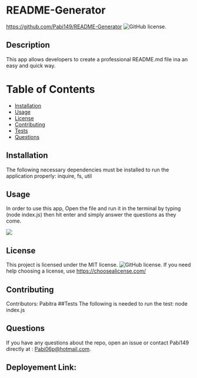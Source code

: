 
# README-Generator
https://github.com/Pabi149/README-Generator
![GitHub license](https://img.shields.io/badge/license-MIT-blue.svg).
## Description
This app allows developers to create a professional README.md file ina an easy and quick way.
# Table of Contents 
* [Installation](#installation)
* [Usage](#usage)
* [License](#license)
* [Contributing](#contributing)
* [Tests](#tests)
* [Questions](#questions)
## Installation
The following necessary dependencies must be installed to run the application properly: inquire, fs, util
## Usage
In order to use this app, Open the file and run it in the terminal by typing (node index.js) then hit enter and simply answer the questions as they come.

[![](https://res.cloudinary.com/marcomontalbano/image/upload/v1640751144/video_to_markdown/images/google-drive--1eLIAg1y9IsZjwPraE_TdL6FAB9202mJg-c05b58ac6eb4c4700831b2b3070cd403.jpg)](https://drive.google.com/file/d/1eLIAg1y9IsZjwPraE_TdL6FAB9202mJg/view "")
 
## License
This project is licensed under the MIT license. 
![GitHub license](https://img.shields.io/badge/license-MIT-blue.svg).
If you need help choosing a license, use https://choosealicense.com/
## Contributing
​Contributors: Pabitra
##Tests
The following is needed to run the test: node index.js
## Questions
If you have any questions about the repo, open an issue or contact Pabi149 directly at : Pabi06p@hotmail.com.
## Deployement Link: 
